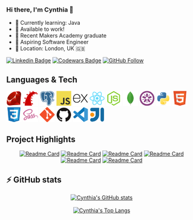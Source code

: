 ### Hi there, I'm Cynthia 👋

* 🌱  Currently learning: Java
* 🐝  Available to work!
* 🍯  Recent Makers Academy graduate
* 💛  Aspiring Software Engineer
* 📍  Location: London, UK 🇬🇧


[![Linkedin Badge](https://img.shields.io/badge/-Cynthia%20Fu-blue?style=social&logo=Linkedin&logoColor=blue&link=https://www.linkedin.com/in/ycfu/)](https://www.linkedin.com/in/ycfu/)
[![Codewars Badge](https://www.codewars.com/users/Yinnikkuma/badges/micro)](https://www.codewars.com/users/Yinnikkuma)
[![GitHub Follow](https://img.shields.io/github/followers/YinnyF?label=Follow&style=social)](https://github.com/YinnyF/?tab=follow)


## Languages & Tech

<img src="https://raw.githubusercontent.com/devicons/devicon/master/icons/ruby/ruby-original.svg" alt="ruby" width="40" height="40"/> <img src="https://raw.githubusercontent.com/devicons/devicon/master/icons/rails/rails-plain.svg" alt="rails" width="40" height="40"/> <img src="https://raw.githubusercontent.com/devicons/devicon/master/icons/postgresql/postgresql-plain.svg" alt="postgresql" width="40" height="40"/> <img src="https://raw.githubusercontent.com/devicons/devicon/master/icons/javascript/javascript-original.svg" alt="javascript" width="40" height="40"/> <img src="https://raw.githubusercontent.com/devicons/devicon/master/icons/express/express-original.svg" alt="express" width="40" height="40"/> <img src="https://raw.githubusercontent.com/devicons/devicon/master/icons/react/react-original.svg" alt="react" width="40" height="40"/> <img src="https://raw.githubusercontent.com/devicons/devicon/master/icons/nodejs/nodejs-original.svg" alt="nodejs" width="40" height="40"/> <img src="https://raw.githubusercontent.com/devicons/devicon/master/icons/mongodb/mongodb-original.svg" alt="mongodb" width="40" height="40"/> <img src="https://raw.githubusercontent.com/devicons/devicon/master/icons/jasmine/jasmine-plain.svg" alt="jasmine" width="40" height="40"/> <img src="https://raw.githubusercontent.com/devicons/devicon/master/icons/python/python-original.svg" alt="python" width="40" height="40"/> <img src="https://raw.githubusercontent.com/devicons/devicon/master/icons/html5/html5-original.svg" alt="html5" width="40" height="40"/> <img src="https://raw.githubusercontent.com/devicons/devicon/master/icons/css3/css3-original.svg" alt="css3" width="40" height="40"/> <img src="https://raw.githubusercontent.com/devicons/devicon/master/icons/sass/sass-original.svg" alt="sass" width="40" height="40"/> <img src="https://raw.githubusercontent.com/devicons/devicon/master/icons/git/git-original.svg" alt="git" width="40" height="40"/> <img src="https://raw.githubusercontent.com/devicons/devicon/master/icons/github/github-original.svg" alt="github" width="40" height="40"/> <img src="https://raw.githubusercontent.com/devicons/devicon/master/icons/vscode/vscode-original.svg" alt="vscode" width="40" height="40"/> <img src="https://raw.githubusercontent.com/devicons/devicon/master/icons/intellij/intellij-original.svg" alt="intellij" width="40" height="40"/>


## Project Highlights
<p align="center">
    <a href="https://github.com/YinnyF/pin-my-hike"><img src="https://github-readme-stats.vercel.app/api/pin/?username=YinnyF&repo=pin-my-hike&theme=tokyonight&show_icons=false&hide_border=true" alt="Readme Card" width="400"/></a>
    <a href="https://github.com/YinnyF/news-summary-challenge"><img src="https://github-readme-stats.vercel.app/api/pin/?username=YinnyF&repo=news-summary-challenge&theme=tokyonight&show_icons=false&hide_border=true" alt="Readme Card" width="400"/></a>
    <a href="https://github.com/YinnyF/instagram-challenge"><img src="https://github-readme-stats.vercel.app/api/pin/?username=YinnyF&repo=instagram-challenge&theme=tokyonight&show_icons=false&hide_border=true" alt="Readme Card" width="400"/></a>
    <a href="https://github.com/YinnyF/bank_tech_test"><img src="https://github-readme-stats.vercel.app/api/pin/?username=YinnyF&repo=bank_tech_test&theme=tokyonight&show_icons=false&hide_border=true" alt="Readme Card" width="400"/></a>
    <a href="https://github.com/YinnyF/bowling-challenge"><img src="https://github-readme-stats.vercel.app/api/pin/?username=YinnyF&repo=bowling-challenge&theme=tokyonight&show_icons=false&hide_border=true" alt="Readme Card" width="400"/></a>
    <a href="https://github.com/YinnyF/bowling-challenge-ruby"><img src="https://github-readme-stats.vercel.app/api/pin/?username=YinnyF&repo=bowling-challenge-ruby&theme=tokyonight&show_icons=false&hide_border=true" alt="Readme Card" width="400"/></a>
</p>


## ⚡️ GitHub stats

<!-- ### Recent Activity -->

<!--START_SECTION:activity-->

<!--END_SECTION:activity-->

<p align="center">
    <a href="https://github.com/anuraghazra/github-readme-stats">
    <img src="https://github-readme-stats.vercel.app/api?username=YinnyF&show_icons=true&theme=tokyonight&show_icons=true" alt="Cynthia's GitHub stats"/><br><br>
    <img src="https://github-readme-stats.vercel.app/api/top-langs/?username=YinnyF&layout=compact&theme=tokyonight&exclude_repo=skills-workshops,course" alt="Cynthia's Top Langs"/>
    </a>
</p>
